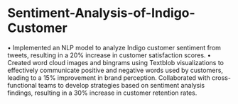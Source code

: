# Sentiment-Analysis-of-Indigo-Customer
•	Implemented an NLP model to analyze Indigo customer sentiment from tweets, resulting in a 20% increase in customer satisfaction scores.
•	Created word cloud images and bingrams using Textblob visualizations to effectively communicate positive and negative words used by customers, leading to a 15% improvement in brand perception.
Collaborated with cross-functional teams to develop strategies based on sentiment analysis findings, resulting in a 30% increase in customer retention rates.
